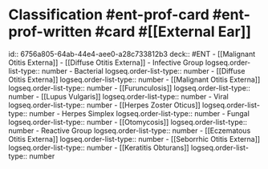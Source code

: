 # Classification #ent-prof-card #ent-prof-written #card #[[External Ear]] 
id:: 6756a805-64ab-44e4-aee0-a28c733812b3
deck:: #ENT
	- [[Malignant Otitis Externa]] - [[Diffuse Otitis Externa]]
	- Infective Group
	  logseq.order-list-type:: number
		- Bacterial
		  logseq.order-list-type:: number
			- [[Diffuse Otitis Externa]]
			  logseq.order-list-type:: number
			- [[Malignant Otitis Externa]]
			  logseq.order-list-type:: number
			- [[Furunculosis]]
			  logseq.order-list-type:: number
			- [[Lupus Vulgaris]]
			  logseq.order-list-type:: number
		- Viral
		  logseq.order-list-type:: number
			- [[Herpes Zoster Oticus]]
			  logseq.order-list-type:: number
			- Herpes Simplex
			  logseq.order-list-type:: number
		- Fungal
		  logseq.order-list-type:: number
			- [[Otomycosis]]
			  logseq.order-list-type:: number
	- Reactive Group
	  logseq.order-list-type:: number
		- [[Eczematous Otitis Externa]]
		  logseq.order-list-type:: number
		- [[Seborrhic Otitis Externa]]
		  logseq.order-list-type:: number
		- [[Keratitis Obturans]]
		  logseq.order-list-type:: number
